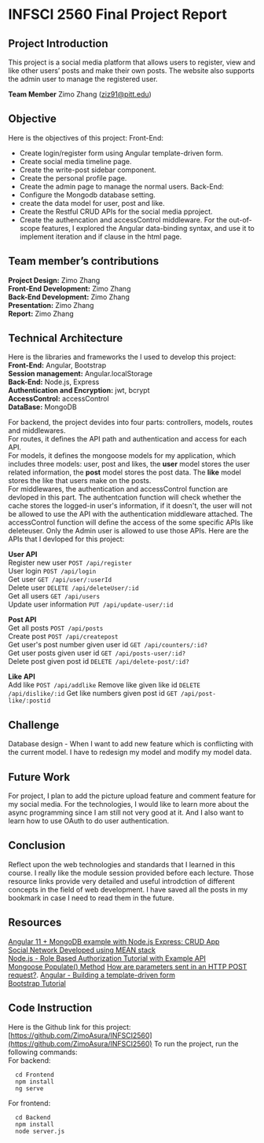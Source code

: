 # INFSCI 2560 Final Project Report

## Project Introduction

This project is a social media platform that allows users to register, view and like other users’ posts and make their own posts. The website also supports the admin user to manage the registered user.

**Team Member**
Zimo Zhang (ziz91@pitt.edu)

## Objective

Here is the objectives of this project:
Front-End:

- Create login/register form using Angular template-driven form.
- Create social media timeline page.
- Create the write-post sidebar component.
- Create the personal profile page.
- Create the admin page to manage the normal users.
  Back-End:
- Configure the Mongodb database setting.
- create the data model for user, post and like.
- Create the Restful CRUD APIs for the social media pproject.
- Create the authencation and accessControl middleware.
  For the out-of-scope features, I explored the Angular data-binding syntax, and use it to implement iteration and if
  clause in the html page.

## Team member’s contributions

**Project Design:** Zimo Zhang  
**Front-End Development:** Zimo Zhang  
**Back-End Development:** Zimo Zhang  
**Presentation:** Zimo Zhang  
**Report:** Zimo Zhang

## Technical Architecture

Here is the libraries and frameworks the I used to develop this project:  
**Front-End:** Angular, Bootstrap  
**Session management:** Angular.localStorage  
**Back-End:** Node.js, Express  
**Authentication and Encryption:** jwt, bcrypt  
**AccessControl:** accessControl  
**DataBase:** MongoDB

For backend, the project devides into four parts: controllers, models, routes
and middlewares.  
For routes, it defines the API path and authentication and access for each API.  
For models, it defines the mongoose models for my application, which includes three models:
user, post and likes, the **user** model stores the user related information,
the **post** model stores the post data. The **like** model stores the like that users make on the posts.  
For middlewares, the authentication and accessControl function are devloped in this part.
The authentcation function will check whether the cache stores the logged-in user's information,
if it doesn't, the user will not be allowed to use the API with the authentication middleware attached.
The accessControl function will define the access of the some specific APIs like deleteuser. Only the Admin user
is allowed to use those APIs.
Here are the APIs that I devloped for this project:

**User API**  
Register new user
`POST /api/register`  
User login
`POST /api/login`  
Get user
`GET /api/user/:userId`  
Delete user
`DELETE /api/deleteUser/:id`  
Get all users
`GET /api/users`  
Update user information
`PUT /api/update-user/:id`

**Post API**  
Get all posts `POST /api/posts`  
Create post `POST /api/createpost`  
Get user's post number given user id `GET /api/counters/:id?`  
Get user posts given user id `GET /api/posts-user/:id?`  
Delete post given post id `DELETE /api/delete-post/:id?`

**Like API**  
Add like `POST /api/addlike`
Remove like given like id `DELETE /api/dislike/:id`
Get like numbers given post id `GET /api/post-like/:postid`

## Challenge

Database design - When I want to add new feature which is conflicting with the current model.
I have to redesign my model and modify my model data.

## Future Work

For project, I plan to add the picture upload feature and comment feature for my social media.
For the technologies, I would like to learn more about the async programming since I am still not very
good at it. And I also want to learn how to use OAuth to do user authentication.

## Conclusion

Reflect upon the web technologies and standards that I learned in this course.
I really like the module session provided before each lecture. Those resource links provide very detailed
and useful introdction of different concepts in the field of web development. I have saved all the posts
in my bookmark in case I need to read them in the future.

## Resources

[Angular 11 + MongoDB example with Node.js Express: CRUD App](https://www.bezkoder.com/angular-11-mongodb-node-js-express/#Setup_Angular_11_Project)  
[Social Network Developed using MEAN stack](https://github.com/GuilleAngulo/social-network-mean)  
[Node.js - Role Based Authorization Tutorial with Example API](https://jasonwatmore.com/post/2018/11/28/nodejs-role-based-authorization-tutorial-with-example-api)  
[Mongoose Populate() Method](https://www.geeksforgeeks.org/mongoose-populate-method/)
[How are parameters sent in an HTTP POST request?](https://stackoverflow.com/questions/14551194/how-are-parameters-sent-in-an-http-post-request).
[Angular - Building a template-driven form](https://angular.io/guide/forms)  
[Bootstrap Tutorial](https://www.tutorialrepublic.com/twitter-bootstrap-tutorial/)

## Code Instruction

Here is the Github link for this project: [https://github.com/ZimoAsura/INFSCI2560](https://github.com/ZimoAsura/INFSCI2560)
To run the project, run the following commands:  
For backend:  
``` 
  cd Frontend 
  npm install 
  ng serve
```
For frontend:    
``` 
  cd Backend 
  npm install 
  node server.js
```
